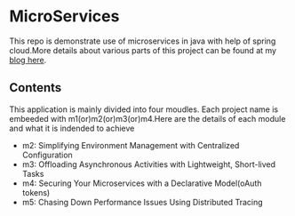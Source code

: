 # MicroServices
This repo is demonstrate use of microservices in java with help of spring cloud.More details about various parts of this project can be found at my [blog here](https://bebetteratjava.wordpress.com/2017/05/22/microservices-with-spring-cloud/).

## Contents
This application is mainly divided into four moudles. Each project name is embeeded with m1(or)m2(or)m3(or)m4.Here are the details of each module and what it is indended to achieve 

* m2: Simplifying Environment Management with Centralized Configuration
* m3: Offloading Asynchronous Activities with Lightweight, Short-lived Tasks
* m4: Securing Your Microservices with a Declarative Model(oAuth tokens)
* m5: Chasing Down Performance Issues Using Distributed Tracing
